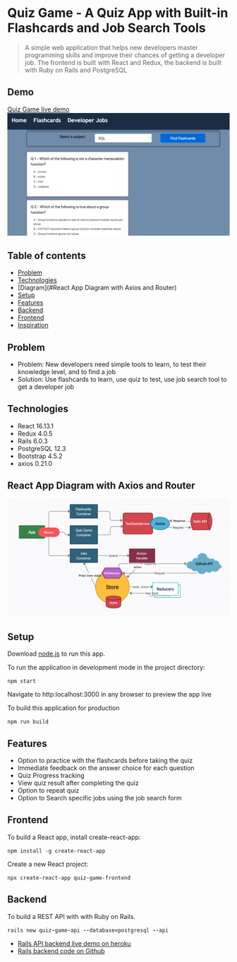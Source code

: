 # Quiz Game - A Quiz App with Built-in Flashcards and Job Search Tools 
> A simple web application that helps new developers master programming skills and improve their chances of getting a developer job. The frontend is built with React and Redux, the backend is built with Ruby on Rails and PostgreSQL

## Demo
[Quiz Game live demo](https://quiz-box.netlify.app/#/flashcards)
![screen shot](https://github.com/yuanxizhang/quiz-game-frontend/blob/master/public/img/sreenshot.png)

## Table of contents
* [Problem](#Problem)
* [Technologies](#Technologies)
* [Diagram](#React App Diagram with Axios and Router)
* [Setup](#setup)
* [Features](#features)
* [Backend](#backend)
* [Frontend](#Frontend)
* [Inspiration](#inspiration)

## Problem
* Problem: New developers need simple tools to learn, to test their knowledge level, and to find a job
* Solution: Use flashcards to learn, use quiz to test, use job search tool to get a developer job
## Technologies
* React 16.13.1
* Redux 4.0.5
* Rails 6.0.3
* PostgreSQL 12.3
* Bootstrap 4.5.2
* axios 0.21.0
## React App Diagram with Axios and Router
![diagram](https://github.com/yuanxizhang/quiz-game-frontend/blob/master/public/img/diagram.png)
## Setup
Download [node.js](https://nodejs.org/en/download/) to run this app.

To run the application in development mode in the project directory:
```
npm start
```
Navigate to http:localhost:3000 in any browser to preview the app live

To build this application for production
```
npm run build
```
## Features
* Option to practice with the flashcards before taking the quiz
* Immediate feedback on the answer choice for each question
* Quiz Progress tracking
* View quiz result after completing the quiz 
* Option to repeat quiz
* Option to Search specific jobs using the job search form
## Frontend
To build a React app, install create-react-app:
```
npm install -g create-react-app
```
Create a new React project:
```
npx create-react-app quiz-game-frontend
```
## Backend 
To build a REST API with with Ruby on Rails.
```ruby
rails new quiz-game-api --database=postgresql --api
```
* [Rails API backend live demo on heroku](http://online-quiz-api.herokuapp.com/api/v1/tests)
* [Rails backend code on Github](https://github.com/yuanxizhang/quiz-game-api)

